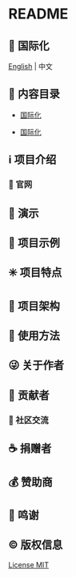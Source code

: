 # README

<span id="国际化"></span>

## :large_blue_circle: 国际化

[English](README.md) | 中文

## :book: 内容目录

- [国际化](#国际化)

- [国际化](#版权信息)

## :information_source: 项目介绍

### :bell: 官网

## :foggy: 演示

## :large_blue_diamond: 项目示例

## :eight_spoked_asterisk: 项目特点

## :leaves: 项目架构

## :gem: 使用方法

## :stuck_out_tongue_winking_eye: 关于作者

## :stars: 贡献者

### :dizzy: 社区交流

## :coffee: 捐赠者

## :moneybag: 赞助商

## :clap: 鸣谢

<span id="版权信息"></span>

## :copyright: 版权信息

[License MIT](LICENSE)
